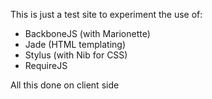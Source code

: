 This is just a test site to experiment the use of: 

- BackboneJS (with Marionette)
- Jade (HTML templating)
- Stylus (with Nib for CSS)
- RequireJS

All this done on client side